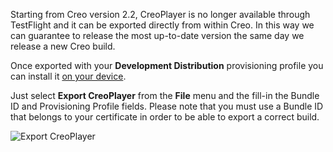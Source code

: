 Starting from Creo version 2.2, CreoPlayer is no longer available through TestFlight and it can be exported directly from within Creo. In this way we can guarantee to release the most up-to-date version the same day we release a new Creo build.

Once exported with your **Development Distribution** provisioning profile you can install it [on your device](https://docs.creolabs.com/creo/transfer-to-device.html). 

Just select **Export CreoPlayer** from the **File** menu and the fill-in the Bundle ID and Provisioning Profile fields. Please note that you must use a Bundle ID that belongs to your certificate in order to be able to export a correct build. 

![Export CreoPlayer](export_creoplayer_1.png)

